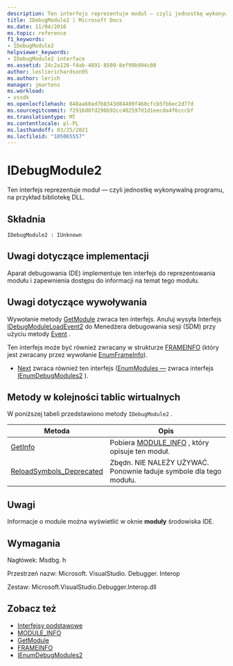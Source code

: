 ```yaml
---
description: Ten interfejs reprezentuje moduł — czyli jednostkę wykonywalną programu, na przykład bibliotekę DLL.
title: IDebugModule2 | Microsoft Docs
ms.date: 11/04/2016
ms.topic: reference
f1_keywords:
- IDebugModule2
helpviewer_keywords:
- IDebugModule2 interface
ms.assetid: 24c2a126-f4ab-4891-8509-8ef99b994c08
author: leslierichardson95
ms.author: lerich
manager: jmartens
ms.workload:
- vssdk
ms.openlocfilehash: 848aa60ad7b8343d84489f460cfcb5fb6ec2d77d
ms.sourcegitcommit: f2916d8fd296b92cc402597d1d1eecda4f6cccbf
ms.translationtype: MT
ms.contentlocale: pl-PL
ms.lasthandoff: 03/25/2021
ms.locfileid: "105065557"
---
```

# <a name="idebugmodule2"></a>IDebugModule2
Ten interfejs reprezentuje moduł — czyli jednostkę wykonywalną programu, na przykład bibliotekę DLL.

## <a name="syntax"></a>Składnia

```
IDebugModule2 : IUnknown
```

## <a name="notes-for-implementers"></a>Uwagi dotyczące implementacji
 Aparat debugowania (DE) implementuje ten interfejs do reprezentowania modułu i zapewnienia dostępu do informacji na temat tego modułu.

## <a name="notes-for-callers"></a>Uwagi dotyczące wywoływania
 Wywołanie metody [GetModule](../../../extensibility/debugger/reference/idebugmoduleloadevent2-getmodule.md) zwraca ten interfejs. Anuluj wysyła Interfejs [IDebugModuleLoadEvent2](../../../extensibility/debugger/reference/idebugmoduleloadevent2.md) do Menedżera debugowania sesji (SDM) przy użyciu metody [Event](../../../extensibility/debugger/reference/idebugeventcallback2-event.md) .

 Ten interfejs może być również zwracany w strukturze [FRAMEINFO](../../../extensibility/debugger/reference/frameinfo.md) (który jest zwracany przez wywołanie [EnumFrameInfo](../../../extensibility/debugger/reference/idebugthread2-enumframeinfo.md)).

- [Next](../../../extensibility/debugger/reference/ienumdebugmodules2-next.md) zwraca również ten interfejs ([EnumModules —](../../../extensibility/debugger/reference/idebugprogram2-enummodules.md) zwraca interfejs [IEnumDebugModules2](../../../extensibility/debugger/reference/ienumdebugmodules2.md) ).

## <a name="methods-in-vtable-order"></a>Metody w kolejności tablic wirtualnych
 W poniższej tabeli przedstawiono metody `IDebugModule2` .

|Metoda|Opis|
|------------|-----------------|
|[GetInfo](../../../extensibility/debugger/reference/idebugmodule2-getinfo.md)|Pobiera [MODULE_INFO](../../../extensibility/debugger/reference/module-info.md) , który opisuje ten moduł.|
|[ReloadSymbols_Deprecated](../../../extensibility/debugger/reference/idebugmodule2-reloadsymbols-deprecated.md)|Zbędn. NIE NALEŻY UŻYWAĆ. Ponownie ładuje symbole dla tego modułu.|

## <a name="remarks"></a>Uwagi
 Informacje o module można wyświetlić w oknie **moduły** środowiska IDE.

## <a name="requirements"></a>Wymagania
 Nagłówek: Msdbg. h

 Przestrzeń nazw: Microsoft. VisualStudio. Debugger. Interop

 Zestaw: Microsoft.VisualStudio.Debugger.Interop.dll

## <a name="see-also"></a>Zobacz też
- [Interfejsy podstawowe](../../../extensibility/debugger/reference/core-interfaces.md)
- [MODULE_INFO](../../../extensibility/debugger/reference/module-info.md)
- [GetModule](../../../extensibility/debugger/reference/idebugmoduleloadevent2-getmodule.md)
- [FRAMEINFO](../../../extensibility/debugger/reference/frameinfo.md)
- [IEnumDebugModules2](../../../extensibility/debugger/reference/ienumdebugmodules2.md)
